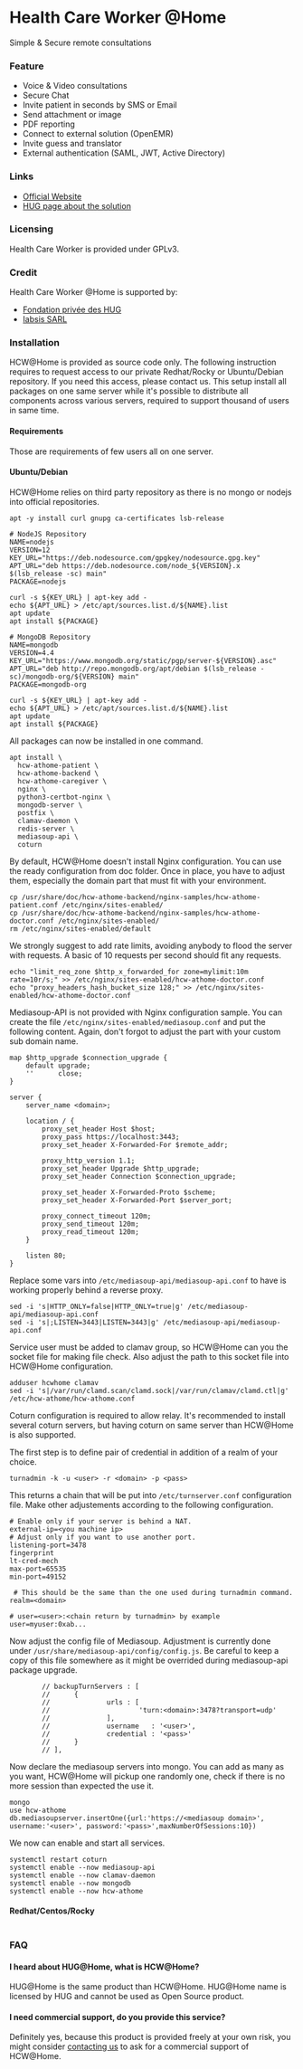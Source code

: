 # Health Care Worker @Home

Simple & Secure remote consultations

### Feature

* Voice & Video consultations
* Secure Chat
* Invite patient in seconds by SMS or Email
* Send attachment or image
* PDF reporting
* Connect to external solution (OpenEMR)
* Invite guess and translator
* External authentication (SAML, JWT, Active Directory)

### Links

* [Official Website](https://hcw-at-home.com/)
* [HUG page about the solution](https://www.hug.ch/medecine-premier-recours/hughome)

### Licensing

Health Care Worker is provided under GPLv3.

### Credit

Health Care Worker @Home is supported by:

* [Fondation privée des HUG](https://www.fondationhug.org/)
* [Iabsis SARL](https://www.iabsis.com)

### Installation

HCW@Home is provided as source code only. The following instruction requires to request access to our private Redhat/Rocky or Ubuntu/Debian repository. If you need this access, please contact us. This setup install all packages on one same server while it's possible to distribute all components across various servers, required to support thousand of users in same time.

#### Requirements

Those are requirements of few users all on one server.


#### Ubuntu/Debian

HCW@Home relies on third party repository as there is no mongo or nodejs into official repositories.

~~~
apt -y install curl gnupg ca-certificates lsb-release

# NodeJS Repository
NAME=nodejs
VERSION=12
KEY_URL="https://deb.nodesource.com/gpgkey/nodesource.gpg.key"
APT_URL="deb https://deb.nodesource.com/node_${VERSION}.x $(lsb_release -sc) main"
PACKAGE=nodejs

curl -s ${KEY_URL} | apt-key add -
echo ${APT_URL} > /etc/apt/sources.list.d/${NAME}.list
apt update
apt install ${PACKAGE}

# MongoDB Repository
NAME=mongodb
VERSION=4.4
KEY_URL="https://www.mongodb.org/static/pgp/server-${VERSION}.asc"
APT_URL="deb http://repo.mongodb.org/apt/debian $(lsb_release -sc)/mongodb-org/${VERSION} main"
PACKAGE=mongodb-org

curl -s ${KEY_URL} | apt-key add -
echo ${APT_URL} > /etc/apt/sources.list.d/${NAME}.list
apt update
apt install ${PACKAGE}
~~~

All packages can now be installed in one command.

~~~
apt install \
  hcw-athome-patient \
  hcw-athome-backend \
  hcw-athome-caregiver \
  nginx \
  python3-certbot-nginx \
  mongodb-server \
  postfix \
  clamav-daemon \
  redis-server \
  mediasoup-api \
  coturn
~~~


By default, HCW@Home doesn't install Nginx configuration. You can use the ready configuration from doc folder.
Once in place, you have to adjust them, especially the domain part that must fit with your environment.

~~~
cp /usr/share/doc/hcw-athome-backend/nginx-samples/hcw-athome-patient.conf /etc/nginx/sites-enabled/
cp /usr/share/doc/hcw-athome-backend/nginx-samples/hcw-athome-doctor.conf /etc/nginx/sites-enabled/
rm /etc/nginx/sites-enabled/default
~~~

We strongly suggest to add rate limits, avoiding anybody to flood the server with requests. A basic of 10 requests per second should fit any requests.

~~~
echo "limit_req_zone $http_x_forwarded_for zone=mylimit:10m rate=10r/s;" >> /etc/nginx/sites-enabled/hcw-athome-doctor.conf
echo "proxy_headers_hash_bucket_size 128;" >> /etc/nginx/sites-enabled/hcw-athome-doctor.conf
~~~

Mediasoup-API is not provided with Nginx configuration sample. You can create the file `/etc/nginx/sites-enabled/mediasoup.conf` and put the following content. Again, don't forgot to adjust the <domain> part with your custom sub domain name.

~~~
map $http_upgrade $connection_upgrade {
    default upgrade;
    ''      close;
}

server {
    server_name <domain>;

    location / {
        proxy_set_header Host $host;
        proxy_pass https://localhost:3443;
        proxy_set_header X-Forwarded-For $remote_addr;

        proxy_http_version 1.1;
        proxy_set_header Upgrade $http_upgrade;
        proxy_set_header Connection $connection_upgrade;

        proxy_set_header X-Forwarded-Proto $scheme;
        proxy_set_header X-Forwarded-Port $server_port;

        proxy_connect_timeout 120m;
        proxy_send_timeout 120m;
        proxy_read_timeout 120m;
    }

    listen 80;
}
~~~

Replace some vars into `/etc/mediasoup-api/mediasoup-api.conf` to have is working properly behind a reverse proxy.

~~~
sed -i 's|HTTP_ONLY=false|HTTP_ONLY=true|g' /etc/mediasoup-api/mediasoup-api.conf
sed -i 's|;LISTEN=3443|LISTEN=3443|g' /etc/mediasoup-api/mediasoup-api.conf
~~~

Service user must be added to clamav group, so HCW@Home can you the socket file for making file check.
Also adjust the path to this socket file into HCW@Home configuration.

~~~
adduser hcwhome clamav
sed -i 's|/var/run/clamd.scan/clamd.sock|/var/run/clamav/clamd.ctl|g' /etc/hcw-athome/hcw-athome.conf
~~~

Coturn configuration is required to allow relay. It's recommended to install several coturn servers, but having coturn on same server than HCW@Home is also supported.

The first step is to define pair of credential in addition of a realm of your choice.

~~~
turnadmin -k -u <user> -r <domain> -p <pass>
~~~

This returns a chain that will be put into `/etc/turnserver.conf` configuration file. Make other adjustements according to the following configuration.

~~~
# Enable only if your server is behind a NAT.
external-ip=<you machine ip>
# Adjust only if you want to use another port.
listening-port=3478 
fingerprint
lt-cred-mech
max-port=65535
min-port=49152

 # This should be the same than the one used during turnadmin command.
realm=<domain>

# user=<user>:<chain return by turnadmin> by example
user=myuser:0xab...
~~~

Now adjust the config file of Mediasoup. Adjustment is currently done under `/usr/share/mediasoup-api/config/config.js`. Be careful to keep a copy of this file somewhere as it might be overrided during mediasoup-api package upgrade.

~~~
        // backupTurnServers : [
        //      {
        //              urls : [
        //                      'turn:<domain>:3478?transport=udp'
        //              ],
        //              username   : '<user>',
        //              credential : '<pass>'
        //      }
        // ],
~~~

Now declare the mediasoup servers into mongo. You can add as many as you want, HCW@Home will pickup one randomly one, check if there is no more session than expected the use it.

~~~
mongo
use hcw-athome
db.mediasoupserver.insertOne({url:'https://<mediasoup domain>', username:'<user>', password:'<pass>',maxNumberOfSessions:10})
~~~

We now can enable and start all services.

~~~
systemctl restart coturn
systemctl enable --now mediasoup-api
systemctl enable --now clamav-daemon
systemctl enable --now mongodb
systemctl enable --now hcw-athome
~~~


#### Redhat/Centos/Rocky

~~~

~~~

### FAQ

#### I heard about HUG@Home, what is HCW@Home?

HUG@Home is the same product than HCW@Home. HUG@Home name is licensed by HUG and cannot be used as Open Source product.

#### I need commercial support, do you provide this service?

Definitely yes, because this product is provided freely at your own risk, you might consider [contacting us](mailto:info@iabsis.com) to ask for a commercial support of HCW@Home.